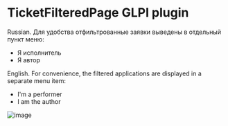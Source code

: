 # TicketFilteredPage GLPI plugin

Russian.
Для удобства отфильтрованные заявки выведены в отдельный пункт меню:
 * Я исполнитель
 * Я автор


English.
For convenience, the filtered applications are displayed in a separate menu item:
 * I'm a performer
 * I am the author


 ![image](https://github.com/user-attachments/assets/b8c5ae84-c5c1-49eb-bc37-904bbd1e455f)
